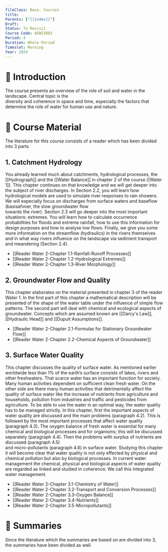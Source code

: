 ```yaml
---
fileClass: Base, Courses
title: 
Parents: ["[[index]]"]
Draft: 
Status: To Revisit
Course Code: AEW23803
Period: 4
Duration: Whole Period
Timeslot: Morning
Year: 2024
---
```


# 🔎 Introduction
The course presents an overview of the role of soil and water in the landscape. Central topic is the  
diversity and coherence in space and time, especially the factors that determine the role of water for human use and nature.

# 📖 Course Material
The literature for this course consists of a reader which has been divided into 3 parts

## 1. Catchment Hydrology
You already learned much about catchments, hydrological processes, the [[Hydrograph]] and the [[Water Balance]] in chapter 2 of the course [[Water 1]]. This chapter continues on that knowledge and we will get deeper into the subject of river discharges. In Section 2.2, you will learn how hydrological models are used to simulate river responses to rain showers. We will especially focus on discharges from surface waters and baseflow (basisafvoer, the slow groundwater flow  
towards the river). Section 2.3 will go deeper into the most important situations: extremes. You will learn how to calculate occurrence probabilities for floods and extreme rainfall, how to use this information for design purposes and how to analyse low flows. Finally, we give you some more information on the streamflow (hydraulics) in the rivers themselves and in what way rivers influence on the landscape via sediment transport and meandering (Section 2.4).

- [[Reader Water 2-Chapter 1.1-Rainfall-Runoff Processes]]
- [[Reader Water 2-Chapter 1.2-Hydrological Extremes]]
- [[Reader Water 2-Chapter 1.3-River Morphology]]

## 2. Groundwater Flow and Quality
This chapter elaborates on the material presented in chapter 3 of the reader Water 1. In the first part of this chapter a mathematical description will be presented of the shape of the water table under the influence of simple flow patterns. The second part will deal with chemical and ecological aspects of groundwater. Concepts which are assumed known are [[Darcy's Law]], [[Hydraulic Head]] and [[Dupuit Assumptions]].

- [[Reader Water 2-Chapter 2.1-Formulas for Stationary Groundwater Flow]]
- [[Reader Water 2-Chapter 2.2-Chemical Aspects of Groundwater]]

## 3. Surface Water Quality
This chapter discusses the quality of surface water. As mentioned earlier worldwide less than 1% of the earth’s surface consists of lakes, rivers and other freshwaters. That scarce water has an important function for society. Many human activities dependent on sufficient clean fresh water. On the other side are there many human activities that detrimentally affect the quality of surface water like the increase of nutrients from agriculture and households, pollution from industries and traffic and pesticides from agriculture. To be able to use the water in an optimal way, the water quality has to be managed strictly. In this chapter, first the important aspects of water quality are discussed and the main problems (paragraph 4.2). This is followed by the most important processes that affect water quality (paragraph 4.3). The oxygen balance of fresh water is essential for many chemical and biological processes and for organisms; this will be discussed separately (paragraph 4.4). Then the problems with surplus of nutrients are discussed (paragraph 4.5)  
and micro-pollutants (paragraph 4.6) in surface water. Studying this chapter it will become clear that water quality is not only effected by physical and chemical pollution but also by biological processes. In current water management the chemical, physical and biological aspects of water quality are regarded as linked and studied in coherence. We call this integrated water management.

- [[Reader Water 2-Chapter 3.1-Chemistry of Water]]
- [[Reader Water 2-Chapter 3.2-Transport and Conversion Processes]]
- [[Reader Water 2-Chapter 3.3-Oxygen Balance]]
- [[Reader Water 2-Chapter 3.4-Nutrients]]
- [[Reader Water 2-Chapter 3.5-Micropollutants]]

# 🔗 Summaries
Since the literature which the summaries are based on are divided into 3, the summaries have been divided as well.